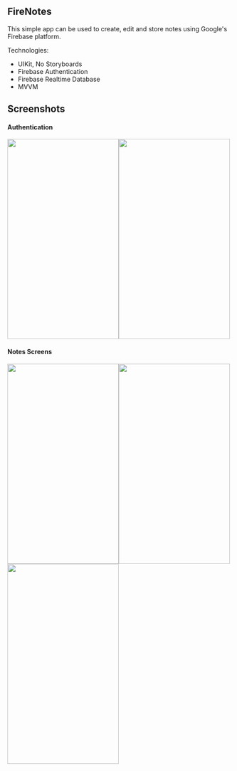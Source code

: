 ##  FireNotes

This simple app can be used to create, edit and store notes using Google's Firebase platform.

Technologies: 
- UIKit, No Storyboards
- Firebase Authentication
- Firebase Realtime Database
- MVVM

## Screenshots
#### Authentication
<img src="https://user-images.githubusercontent.com/52073275/113876949-e7003e80-97c0-11eb-861d-718058807d3b.png" width="250" height="450"><img src="https://user-images.githubusercontent.com/52073275/113876970-ec5d8900-97c0-11eb-9928-713a622f63e3.png" width="250" height="450">
#### Notes Screens
<img src="https://user-images.githubusercontent.com/52073275/113877555-7dccfb00-97c1-11eb-8286-378fd6e6eb01.png" width="250" height="450"><img src="https://user-images.githubusercontent.com/52073275/113877565-7f96be80-97c1-11eb-8919-f13afa64b72e.png" width="250" height="450"><img src="https://user-images.githubusercontent.com/52073275/113877572-81608200-97c1-11eb-9044-83c0189d41a7.png" width="250" height="450">

